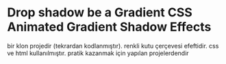 # Drop shadow be a Gradient CSS Animated Gradient Shadow Effects
 bir klon projedir (tekrardan kodlanmıştır). renkli kutu çerçevesi efeftidir. css ve html kullanılmıştır. pratik kazanmak için yapılan projelerdendir

